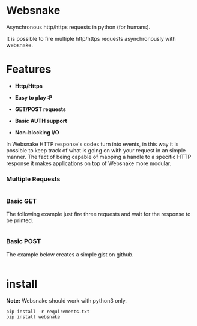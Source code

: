 # Websnake

Asynchronous http/https requests in python (for humans).

It is possible to fire multiple http/https requests asynchronously with websnake. 

# Features

- **Http/Https**

- **Easy to play :P**

- **GET/POST requests**

- **Basic AUTH support**

- **Non-blocking I/O**

In Websnake HTTP response's codes turn into events, in this way it is possible to keep track of what is going
on with your request in an simple manner. The fact of being capable of mapping a handle to a specific
HTTP response it makes applications on top of Websnake more modular.

### Multiple Requests

~~~python

~~~

### Basic GET 

The following example just fire three requests and wait for the response to be printed.

~~~python
~~~

### Basic POST 

The example below creates a simple gist on github.

~~~python
~~~

# install

**Note:** Websnake should work with python3 only.

~~~
pip install -r requirements.txt
pip install websnake
~~~
